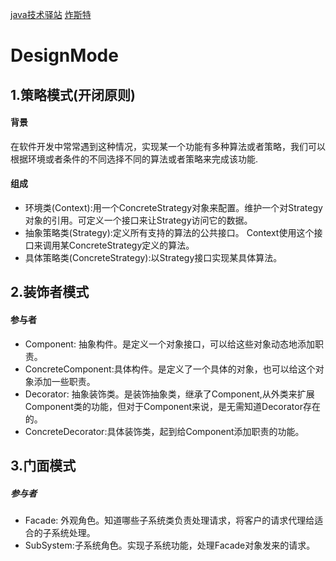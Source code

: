 [java技术驿站](http://cmsblogs.com/?cat=15)
[炸斯特](https://blog.csdn.net/jason0539/article/details/44956775)
# DesignMode
## **1.策略模式(开闭原则)**
#### **背景**
在软件开发中常常遇到这种情况，实现某一个功能有多种算法或者策略，我们可以根据环境或者条件的不同选择不同的算法或者策略来完成该功能.
#### **组成**
* 环境类(Context):用一个ConcreteStrategy对象来配置。维护一个对Strategy对象的引用。可定义一个接口来让Strategy访问它的数据。
* 抽象策略类(Strategy):定义所有支持的算法的公共接口。 Context使用这个接口来调用某ConcreteStrategy定义的算法。
* 具体策略类(ConcreteStrategy):以Strategy接口实现某具体算法。
## **2.装饰者模式**
#### **参与者**
* Component: 抽象构件。是定义一个对象接口，可以给这些对象动态地添加职责。
* ConcreteComponent:具体构件。是定义了一个具体的对象，也可以给这个对象添加一些职责。
* Decorator: 抽象装饰类。是装饰抽象类，继承了Component,从外类来扩展Component类的功能，但对于Component来说，是无需知道Decorator存在的。
* ConcreteDecorator:具体装饰类，起到给Component添加职责的功能。
## **3.门面模式**
##### **参与者**
* Facade: 外观角色。知道哪些子系统类负责处理请求，将客户的请求代理给适合的子系统处理。
* SubSystem:子系统角色。实现子系统功能，处理Facade对象发来的请求。